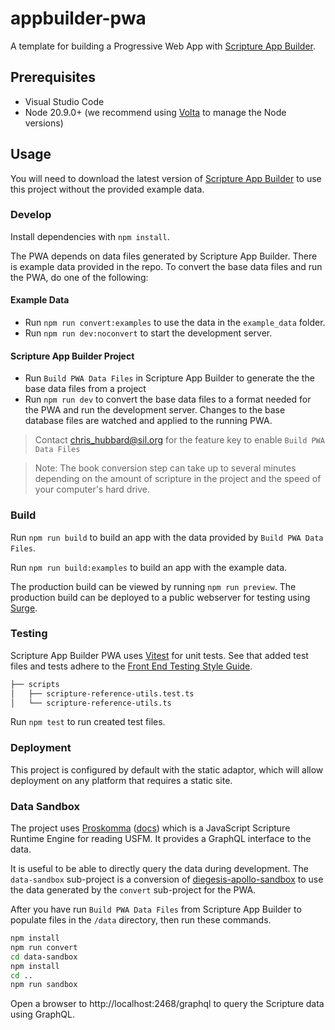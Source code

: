 # appbuilder-pwa

A template for building a Progressive Web App with [Scripture App Builder](https://software.sil.org/scriptureappbuilder).

## Prerequisites

-   Visual Studio Code
-   Node 20.9.0+ (we recommend using [Volta](https://volta.sh) to manage the Node versions)

## Usage

You will need to download the latest version of [Scripture App Builder](https://software.sil.org/scriptureappbuilder/download/) to use this project without the provided example data.

### Develop

Install dependencies with `npm install`.

The PWA depends on data files generated by Scripture App Builder. There is example data provided in the repo. To convert the base data files and run the PWA, do one of the following:

#### Example Data

-   Run `npm run convert:examples` to use the data in the `example_data` folder.
-   Run `npm run dev:noconvert` to start the development server.

#### Scripture App Builder Project

-   Run `Build PWA Data Files` in Scripture App Builder to generate the the base data files from a project
-   Run `npm run dev` to convert the base data files to a format needed for the PWA and run the development server. Changes to the base database files are watched and applied to the running PWA.

> Contact [chris_hubbard@sil.org](mailto:chris_hubbard@sil.org) for the feature key to enable `Build PWA Data Files`

> Note: The book conversion step can take up to several minutes depending on the amount of scripture in the project and the speed of your computer's hard drive.

### Build

Run `npm run build` to build an app with the data provided by `Build PWA Data Files`.

Run `npm run build:examples` to build an app with the example data.

The production build can be viewed by running `npm run preview`.
The production build can be deployed to a public webserver for testing using [Surge](https://surge.sh).

### Testing

Scripture App Builder PWA uses [Vitest](https://vitest.dev/guide/) for unit tests. See that added test files and tests adhere to the [Front End Testing Style Guide](https://github.com/nikeshghimire77/unit-testing-styleguide).

```bash
├── scripts
│   ├── scripture-reference-utils.test.ts
│   └── scripture-reference-utils.ts
```

Run `npm test` to run created test files.

### Deployment

This project is configured by default with the static adaptor, which will allow deployment on any platform that requires a static site.

### Data Sandbox

The project uses [Proskomma](https://github.com/Proskomma/proskomma-core) ([docs](https://doc.proskomma.bible/en/latest/)) which is a JavaScript Scripture Runtime Engine for reading USFM. It provides a GraphQL interface to the data.

It is useful to be able to directly query the data during development. The `data-sandbox` sub-project is a conversion of [diegesis-apollo-sandbox](https://github.com/Proskomma/diegesis-apollo-sandbox) to use the data generated by the `convert` sub-project for the PWA.

After you have run `Build PWA Data Files` from Scripture App Builder to populate files in the `/data` directory, then run these commands.

```bash
npm install
npm run convert
cd data-sandbox
npm install
cd ..
npm run sandbox
```

Open a browser to http://localhost:2468/graphql to query the Scripture data using GraphQL.
